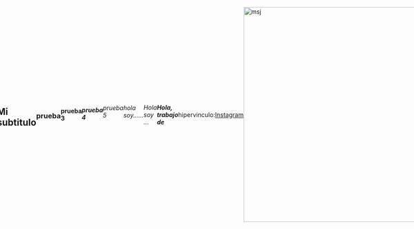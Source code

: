 <div style="display: flex; justify-content: center; align-items: center;">
  Para titulo es:
  # Mi Titulo
        
  subtitulo:
  ## Mi subtitulo
        
  ### prueba
        
  #### prueba 3
  ##### prueba 4
  ###### prueba 5
  ###### hola soy......
        
  *Hola soy ...*
        
  ***Hola, trabajo de***
        
  hipervinculo:
        
  [Instagram](https://www.instagram.com/casadelfuturogc)
        
  <img src="https://cdn-icons-png.flaticon.com/512/2175/2175188.png" alt="msj" width="500px">
  </div>
